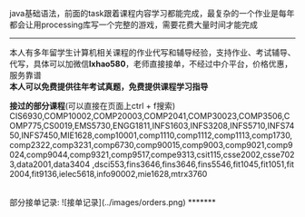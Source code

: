 java基础语法，前面的task跟着课程内容学习都能完成，最复杂的一个作业是每年都会让用processing库写一个完整的游戏，需要花费大量时间才能完成

******
本人有多年留学生计算机相关课程的作业代写和辅导经验，支持作业、考试辅导、代写，具体可以加微信**lxhao580**，老师直接接单，不经过中介平台，价格优惠，服务靠谱
<br/>
**本人可以免费提供往年考试真题，免费提供课程学习指导**
<br/>

**接过的部分课程**(可以直接在页面上ctrl + f搜索)
<br/>
CIS6930,COMP10002,COMP20003,COMP2041,COMP30023,COMP3506,COMP775,CS0019,EMS5730,ENGG1811,INFS1603,INFS3208,INFS5710,INFS7450,INFS7450,MIE1628,comp10001,comp1110,comp1112,comp1113,comp1730,comp2322,comp3231,comp6730,comp90015,comp9003,comp9021,comp9024,comp9044,comp9321,comp9517,compe9313,csit115,csse2002,csse7023,data2001,data3404 ,dsci553,fins3646,fins3646,fins5546,fit1045,fit1051,fit2004,fit9136,ielec5618,info90002,mie1628,mtrx3760

<br/>
部分接单记录:
![接单记录](../images/orders.png)
*******
